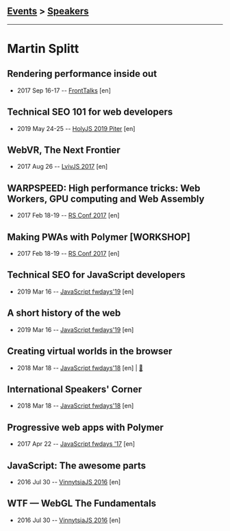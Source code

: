 ## [Events](../README.md) > [Speakers](../speakers.md)
---

# Martin Splitt

## Rendering performance inside out
- 2017 Sep 16-17 -- [FrontTalks](https://events.yandex.ru/lib/talks/4847/) [en]   
## Technical SEO 101 for web developers
- 2019 May 24-25 -- [HolyJS 2019 Piter](https://youtu.be/XF08jiOKaiQ) [en]   
## WebVR, The Next Frontier
- 2017 Aug 26 -- [LvivJS 2017](https://www.youtube.com/watch?v=_BVovrTqwPM) [en]   
## WARPSPEED: High performance tricks: Web Workers, GPU computing and Web Assembly
- 2017 Feb 18-19 -- [RS Conf 2017](https://www.youtube.com/watch?v=1_lX28QWCdg) [en]   
## Making PWAs with Polymer [WORKSHOP]
- 2017 Feb 18-19 -- [RS Conf 2017](https://www.youtube.com/watch?v=PPnmdIaP4jA) [en]   
## Technical SEO for JavaScript developers
- 2019 Mar 16 -- [JavaScript fwdays&#39;19](https://fwdays.com/en/event/js-fwdays-2019/review/technical-seo-for-javascript-developers) [en]   
## A short history of the web
- 2019 Mar 16 -- [JavaScript fwdays&#39;19](https://fwdays.com/en/event/js-fwdays-2019/review/a-short-history-of-the-web) [en]   
## Creating virtual worlds in the browser
- 2018 Mar 18 -- [JavaScript fwdays&#39;18](https://youtu.be/0y2jXEUHvuk) [en] | [:notebook:](https://www.slideshare.net/fwdays/martin-splitt-creating-virtual-worlds-in-the-browser)  
## International Speakers&#39; Corner
- 2018 Mar 18 -- [JavaScript fwdays&#39;18](https://youtu.be/0WMLFRz6veY) [en]   
## Progressive web apps with Polymer
- 2017 Apr 22 -- [JavaScript fwdays &#39;17](https://frameworksdays.com/event/js-frameworks-day-2017/review/progressive-web-apps-with-polymer) [en]   
## JavaScript: The awesome parts
- 2016 Jul 30 -- [VinnytsiaJS 2016](https://www.youtube.com/watch?v=wQuG094IdEw) [en]   
## WTF — WebGL The Fundamentals
- 2016 Jul 30 -- [VinnytsiaJS 2016](https://www.youtube.com/watch?v=C79DDrEIpys) [en]   
